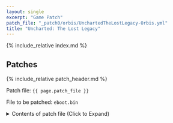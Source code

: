 ```yaml
---
layout: single
excerpt: "Game Patch"
patch_file: "_patch0/orbis/UnchartedTheLostLegacy-Orbis.yml"
title: "Uncharted: The Lost Legacy"
---
```


<!-- # {{ page.title }} -->

{% include_relative index.md %}

## Patches

{% include_relative patch_header.md %}

Patch file: `{{ page.patch_file }}`

File to be patched: `eboot.bin`

<details>
<summary>Contents of patch file (Click to Expand)</summary>

{% highlight yml %}
{% flexible_include {{ page.patch_file }} %}
{% endhighlight %}

</details>

